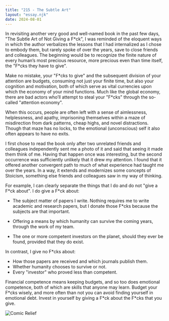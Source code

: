 ```yaml
---
title: "215 - The Subtle Art"
layout: "essay.njk"
date: 2024-08-01
---
```


In revisiting another very good and well-named book in the past few days, "The Subtle Art of Not Giving a F\*ck", I was reminded of the eloquent ways in which the author verbalizes the lessons that I had internalized as I chose to embody them, but rarely spoke of over the years, save to close friends and colleagues. The beginning would be to recognize the finite nature of every human’s most precious resource, more precious even than time itself, the "F\*cks they have to give". 

Make no mistake, your "F\*cks to give" and the subsequent division of your attention are budgets, consuming not just your finite time, but also your cognition and motivation, both of which serve as vital currencies upon which the economy of your mind functions. Much like the global economy, there are bad actors who’ll attempt to steal your "F\*cks" through the so-called "attention economy". 

When this occurs, people are often left with a sense of aimlessness, helplessness, and apathy, imprisoning themselves within a maze of misdirection from dark patterns, cheap highs, and novel distractions. Though that maze has no locks, to the emotional (unconscious) self it also often appears to have no exits.

I first chose to read the book only after two unrelated friends and colleagues independently sent me a photo of it and said that seeing it made them think of me. Having that happen once was interesting, but the second occurrence was sufficiently unlikely that it drew my attention. I found that it offered another convergent path to much of what experience had taught me over the years. In a way, it extends and modernizes some concepts of Stoicism, something else friends and colleagues saw in my way of thinking.

For example, I can clearly separate the things that I do and do not "give a F\*ck about". I do give a F\*ck about:

- The subject matter of papers I write. Nothing requires me to write academic and research papers, but I donate those F\*cks because the subjects are that important.

- Offering a means by which humanity can survive the coming years, through the work of my team.

- The one or more competent investors on the planet, should they ever be found, provided that they do exist.

In contrast, I give no F\*cks about:

- How those papers are received and which journals publish them.
- Whether humanity chooses to survive or not.
- Every "investor" who proved less than competent.

Financial competence means keeping budgets, and so too does emotional competence, both of which are skills that anyone may learn. Budget your F\*cks wisely, and more often than not you can avoid finding yourself in emotional debt. Invest in yourself by giving a F\*ck about the F\*cks that you give.

![Comic Relief](https://media.licdn.com/dms/image/v2/D5622AQFoA5TWlogZdA/feedshare-shrink_800/feedshare-shrink_800/0/1719184510032?e=1737590400&v=beta&t=yn5E1crOutAhjl5R_uYL3iooyQ3dbyKtgEjgD6uyJ5Q)